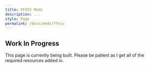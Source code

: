 ```yaml
---
title: FFXIV Mods
description: ...
style: Page
permalink: /docs/mods/ffxiv
---
```




## Work In Progress

This page is currently being built. Please be patient as I get all of the required resources added in.
